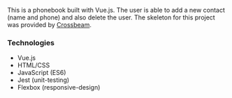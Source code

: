 This is a phonebook built with Vue.js. The user is able to add a new contact (name and phone) and also delete the user. 
The skeleton for this project was provided by [Crossbeam](https://gitlab.com/-/snippets/2031934). 

### Technologies
- Vue.js
- HTML/CSS
- JavaScript (ES6)
- Jest (unit-testing)
- Flexbox (responsive-design)
